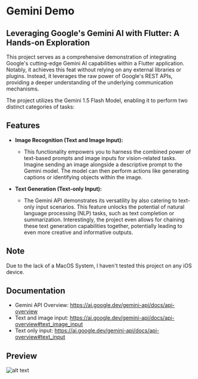 # Gemini Demo

## Leveraging Google's Gemini AI with Flutter: A Hands-on Exploration
This project serves as a comprehensive demonstration of integrating Google's cutting-edge Gemini AI capabilities within a Flutter application. Notably, it achieves this feat without relying on any external libraries or plugins. Instead, it leverages the raw power of Google's REST APIs, providing a deeper understanding of the underlying communication mechanisms.

The project utilizes the Gemini 1.5 Flash Model, enabling it to perform two distinct categories of tasks:

## Features
- **Image Recognition (Text and Image Input):**
  - This functionality empowers you to harness the combined power of text-based prompts and image inputs for vision-related tasks. Imagine sending an image alongside a descriptive prompt to the Gemini model. The model can then perform actions like generating captions or identifying objects within the image.

- **Text Generation (Text-only Input):**
  - The Gemini API demonstrates its versatility by also catering to text-only input scenarios. This feature unlocks the potential of natural language processing (NLP) tasks, such as text completion or summarization. Interestingly, the project even allows for chaining these text generation capabilities together, potentially leading to even more creative and informative outputs.

## Note
Due to the lack of a MacOS System, I haven't tested this project on any iOS device.

## Documentation
- Gemini API Overview: https://ai.google.dev/gemini-api/docs/api-overview
- Text and image input: https://ai.google.dev/gemini-api/docs/api-overview#text_image_input
- Text only input: https://ai.google.dev/gemini-api/docs/api-overview#text_input

## Preview
![alt text](https://i.postimg.cc/rsM08RRy/imgonline-com-ua-twotoone-ivg-VAq4-XXz-Wf19.png "img")
